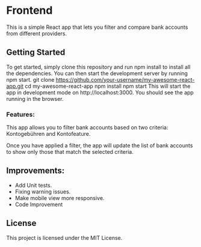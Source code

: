 # Frontend 
This is a simple React app that lets you filter and compare bank accounts from different providers.

## Getting Started
To get started, simply clone this repository and run npm install to install all the dependencies. You can then start the development server by running npm start.
git clone https://github.com/your-username/my-awesome-react-app.git
cd my-awesome-react-app
npm install
npm start
This will start the app in development mode on http://localhost:3000. You should see the app running in the browser.

### Features:
This app allows you to filter bank accounts based on two criteria: Kontogebühren and Kontofeature.

Once you have applied a filter, the app will update the list of bank accounts to show only those that match the selected criteria.

## Improvements:
- Add Unit tests.
- Fixing warning issues.
- Make mobile view more responsive.
- Code Improvement


## License
This project is licensed under the MIT License.
